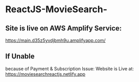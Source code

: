 # ReactJS-MovieSearch-
## Site is live on AWS Amplify Service: 
  https://main.d35z5yvdjbmh9u.amplifyapp.com/

## If Unable 
  because of Payment & Subscription Issue: 
  Website is Live at: https://moviesearchreactjs.netlify.app
